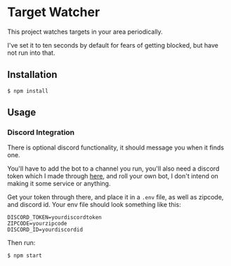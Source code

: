 # Target Watcher

This project watches targets in your area periodically.

I've set it to ten seconds by default for fears of getting blocked, but have not run into that.

## Installation

```
$ npm install
```

## Usage

### Discord Integration

There is optional discord functionality, it should message you when it finds one.

You'll have to add the bot to a channel you run, you'll also need a discord token which I made through [here](https://discord.com/developers/applications), and roll your own bot, I don't intend on making it some service or anything.

Get your token through there, and place it in a `.env` file, as well as zipcode, and discord id. Your env file should look something like this:

```
DISCORD_TOKEN=yourdiscordtoken
ZIPCODE=yourzipcode
DISCORD_ID=yourdiscordid

```

Then run:

```
$ npm start
```
